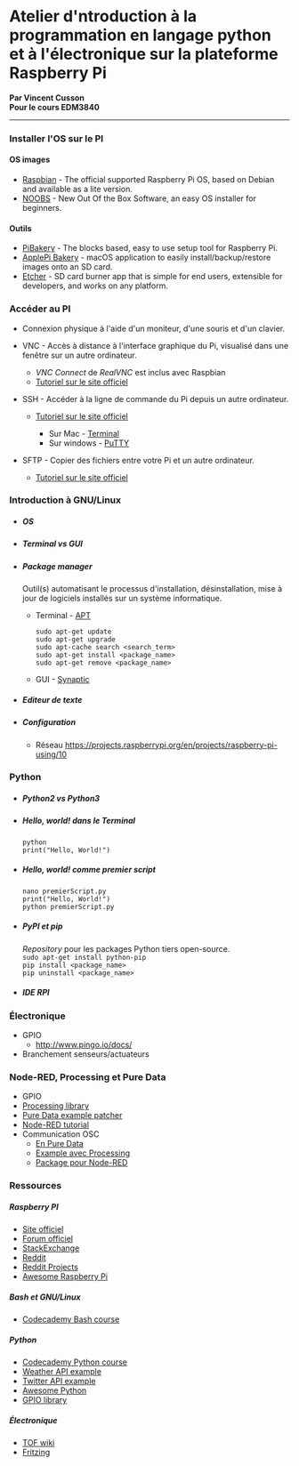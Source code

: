 # Atelier d'ntroduction à la programmation en langage python et à l'électronique sur la plateforme Raspberry Pi

**Par Vincent Cusson**<br>
**Pour le cours EDM3840**
___

### Installer l'OS sur le PI

#### OS images
- [Raspbian](https://www.raspberrypi.org/downloads/raspbian/) - The official supported Raspberry Pi OS, based on Debian and available as a lite version.
- [NOOBS](https://www.raspberrypi.org/downloads/noobs/) - New Out Of the Box Software, an easy OS installer for beginners.

#### Outils
- [PiBakery](http://www.pibakery.org/) - The blocks based, easy to use setup tool for Raspberry Pi.
- [ApplePi Bakery](http://www.tweaking4all.com/software/macosx-software/macosx-apple-pi-baker/) - macOS application to easily install/backup/restore images onto an SD card.
- [Etcher](https://www.etcher.io/) - SD card burner app that is simple for end users, extensible for developers, and works on any platform.


### Accéder au PI

  - Connexion physique à l'aide d'un moniteur, d'une souris et d'un clavier.

  - VNC -  Accès à distance à l'interface graphique du Pi, visualisé dans une fenêtre sur un autre ordinateur.
    - *VNC Connect* de *RealVNC* est inclus avec Raspbian
    - [Tutoriel sur le site officiel](https://www.raspberrypi.org/documentation/remote-access/vnc/README.md)


  - SSH - Accéder à la ligne de commande du Pi depuis un autre ordinateur.
    - [Tutoriel sur le site officiel](https://www.raspberrypi.org/documentation/remote-access/ssh/README.md)

      - Sur Mac - [Terminal](https://www.raspberrypi.org/documentation/remote-access/ssh/windows.md)
      - Sur windows - [PuTTY](https://www.raspberrypi.org/documentation/remote-access/ssh/windows.md)


  - SFTP - Copier des fichiers entre votre Pi et un autre ordinateur.

    - [Tutoriel sur le site officiel](https://www.raspberrypi.org/documentation/remote-access/ssh/sftp.md)


### Introduction à GNU/Linux
  - ##### OS
  - ##### Terminal vs GUI
  - ##### Package manager
    Outil(s) automatisant le processus d'installation, désinstallation, mise à jour de logiciels installés sur un système informatique.

    - Terminal - [APT](https://help.ubuntu.com/community/AptGet/Howto)

      ```sudo apt-get update```<br>
      ```sudo apt-get upgrade```<br>
      ```sudo apt-cache search <search_term>```<br>
      ```sudo apt-get install <package_name>```<br>
      ```sudo apt-get remove <package_name>```<br>

    - GUI - [Synaptic](https://help.ubuntu.com/community/SynapticHowto)



  - ##### Editeur de texte
  - ##### Configuration
    - Réseau
https://projects.raspberrypi.org/en/projects/raspberry-pi-using/10

### Python

  - ##### Python2 vs Python3
  - ##### Hello, world! dans le Terminal
    ```python``` <br>
    ```print("Hello, World!")```

  - ##### Hello, world! comme premier script
     ```nano premierScript.py```<br>
     ```print("Hello, World!")```<br>
     ```python premierScript.py```<br>

  - ##### PyPI et pip
    *Repository* pour les packages Python tiers open-source.<br>
     ```sudo apt-get install python-pip```<br>
     ```pip install <package_name>```<br>
     ```pip uninstall <package_name>```<br>

  - ##### IDE RPI

### Électronique
  - GPIO
    - http://www.pingo.io/docs/
  - Branchement senseurs/actuateurs

### Node-RED, Processing et Pure Data
  - GPIO
 - [Processing library](https://processing.org/reference/libraries/io/GPIO.html)
 - [Pure Data example patcher](https://forum.pdpatchrepo.info/topic/9997/gpio-raspberry-p3-and-pure-data/2)
 - [Node-RED tutorial](https://projects.raspberrypi.org/en/projects/getting-started-with-node-red/7)
  - Communication OSC
    - [En Pure Data](http://write.flossmanuals.net/pure-data/send-and-receive/)
    - [Example avec Processing](https://medium.com/bytes-of-bits/max-facts-using-osc-to-route-max-into-processing-7635b1dba154)
    - [Package pour Node-RED](https://www.npmjs.com/package/node-red-contrib-osc)

### Ressources

##### Raspberry PI
- [Site officiel](https://www.raspberrypi.org/)
- [Forum officiel](https://www.raspberrypi.org/forums/)
- [StackExchange](https://raspberrypi.stackexchange.com/)
- [Reddit](https://www.reddit.com/r/raspberry_pi)
- [Reddit Projects](https://www.reddit.com/r/RASPBERRY_PI_PROJECTS)
- [Awesome Raspberry Pi](https://github.com/thibmaek/awesome-raspberry-pi)

##### Bash et GNU/Linux
- [Codecademy Bash course](https://www.codecademy.com/learn/learn-the-command-line)

##### Python
- [Codecademy Python course](https://www.codecademy.com/learn/learn-python)
- [Weather API example](https://github.com/AnthonyBloomer/weather-api)
- [Twitter API example](https://github.com/ryanmcgrath/twython)
- [Awesome Python](https://github.com/vinta/awesome-python)
- [GPIO library](https://www.raspberrypi.org/documentation/usage/gpio/python/README.md)

##### Électronique
- [TOF wiki](http://wiki.t-o-f.info/EDM4640/EDM4640)
- [Fritzing](http://fritzing.org/home/)
